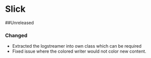 # Slick

##Unreleased
### Changed
* Extracted the logstreamer into own class which can be required
* Fixed issue where the colored writer would not color new content.
